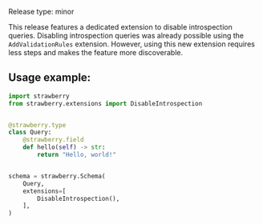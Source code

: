 Release type: minor

This release features a dedicated extension to disable introspection queries.
Disabling introspection queries was already possible using the
`AddValidationRules` extension. However, using this new extension requires less
steps and makes the feature more discoverable.

## Usage example:

```python
import strawberry
from strawberry.extensions import DisableIntrospection


@strawberry.type
class Query:
    @strawberry.field
    def hello(self) -> str:
        return "Hello, world!"


schema = strawberry.Schema(
    Query,
    extensions=[
        DisableIntrospection(),
    ],
)
```
